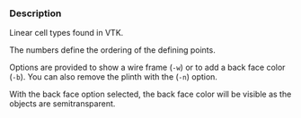 ### Description

Linear cell types found in VTK.

The numbers define the ordering of the defining points.

Options are provided to show a wire frame (`-w`) or to add a back face color (`-b`). You can also remove the plinth with the (`-n`) option.

With the back face option selected, the back face color will be visible as the objects are semitransparent.
